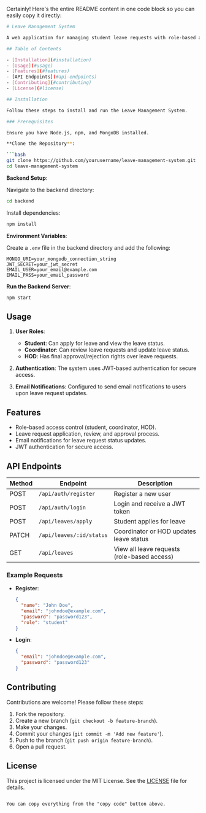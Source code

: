 Certainly! Here's the entire README content in one code block so you can easily copy it directly:

```bash
# Leave Management System

A web application for managing student leave requests with role-based access for students, coordinators, and HODs. This project enables students to submit leave requests, coordinators to review them, and HODs to approve or reject leave requests.

## Table of Contents

- [Installation](#installation)
- [Usage](#usage)
- [Features](#features)
- [API Endpoints](#api-endpoints)
- [Contributing](#contributing)
- [License](#license)

## Installation

Follow these steps to install and run the Leave Management System.

### Prerequisites

Ensure you have Node.js, npm, and MongoDB installed.

**Clone the Repository**:

```bash
git clone https://github.com/yourusername/leave-management-system.git
cd leave-management-system
```

**Backend Setup**:

Navigate to the backend directory:

```bash
cd backend
```

Install dependencies:

```bash
npm install
```

**Environment Variables**:

Create a `.env` file in the backend directory and add the following:

```plaintext
MONGO_URI=your_mongodb_connection_string
JWT_SECRET=your_jwt_secret
EMAIL_USER=your_email@example.com
EMAIL_PASS=your_email_password
```

**Run the Backend Server**:

```bash
npm start
```

## Usage

1. **User Roles**:
   - **Student**: Can apply for leave and view the leave status.
   - **Coordinator**: Can review leave requests and update leave status.
   - **HOD**: Has final approval/rejection rights over leave requests.

2. **Authentication**:
   The system uses JWT-based authentication for secure access.

3. **Email Notifications**:
   Configured to send email notifications to users upon leave request updates.

## Features

- Role-based access control (student, coordinator, HOD).
- Leave request application, review, and approval process.
- Email notifications for leave request status updates.
- JWT authentication for secure access.

## API Endpoints

| Method | Endpoint                | Description                                 |
|--------|--------------------------|---------------------------------------------|
| POST   | `/api/auth/register`     | Register a new user                         |
| POST   | `/api/auth/login`        | Login and receive a JWT token               |
| POST   | `/api/leaves/apply`      | Student applies for leave                   |
| PATCH  | `/api/leaves/:id/status` | Coordinator or HOD updates leave status     |
| GET    | `/api/leaves`            | View all leave requests (role-based access) |

### Example Requests

- **Register**:
  
  ```json
  {
    "name": "John Doe",
    "email": "johndoe@example.com",
    "password": "password123",
    "role": "student"
  }
  ```

- **Login**:

  ```json
  {
    "email": "johndoe@example.com",
    "password": "password123"
  }
  ```

## Contributing

Contributions are welcome! Please follow these steps:

1. Fork the repository.
2. Create a new branch (`git checkout -b feature-branch`).
3. Make your changes.
4. Commit your changes (`git commit -m 'Add new feature'`).
5. Push to the branch (`git push origin feature-branch`).
6. Open a pull request.

## License

This project is licensed under the MIT License. See the [LICENSE](LICENSE) file for details.
```

You can copy everything from the "copy code" button above.